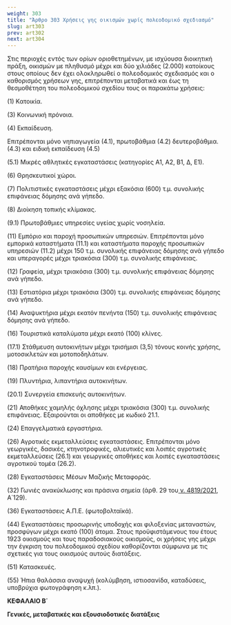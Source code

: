 ```yaml
---
weight: 303
title: "Άρθρο 303 Χρήσεις γης οικισμών χωρίς πολεοδομικό σχεδιασμό"
slug: art303
prev: art302
next: art304
---
```


Στις περιοχές εντός των ορίων οριοθετημένων, με ισχύουσα διοικητική πράξη, οικισμών με πληθυσμό μέχρι και δύο χιλιάδες (2.000) κατοίκους στους οποίους δεν έχει ολοκληρωθεί ο πολεοδομικός σχεδιασμός και ο καθορισμός χρήσεων γης, επιτρέπονται μεταβατικά και έως τη θεσμοθέτηση του πολεοδομικού σχεδίου τους οι παρακάτω χρήσεις:

\(1\) Κατοικία.

\(3\) Κοινωνική πρόνοια.

\(4\) Εκπαίδευση.

Επιτρέπονται μόνο νηπιαγωγεία (4.1), πρωτοβάθμια (4.2) δευτεροβάθμια. (4.3) και ειδική εκπαίδευση (4.5)

(5.1) Μικρές αθλητικές εγκαταστάσεις (κατηγορίες Α1, Α2, Β1, Δ, Ε1).

\(6\) Θρησκευτικοί χώροι.

\(7\) Πολιτιστικές εγκαταστάσεις μέχρι εξακόσια (600) τ.μ. συνολικής επιφάνειας δόμησης ανά γήπεδο.

\(8\) Διοίκηση τοπικής κλίμακας.

(9.1) Πρωτοβάθμιες υπηρεσίες υγείας χωρίς νοσηλεία.

\(11\) Εμπόριο και παροχή προσωπικών υπηρεσιών. Επιτρέπονται μόνο εμπορικά καταστήματα (11.1) και καταστήματα παροχής προσωπικών υπηρεσιών (11.2) μέχρι 150 τ.μ. συνολικής επιφάνειας δόμησης ανά γήπεδο και υπεραγορές μέχρι τριακόσια (300) τ.μ. συνολικής επιφάνειας.

\(12\) Γραφεία, μέχρι τριακόσια (300) τ.μ. συνολικής επιφάνειας δόμησης ανά γήπεδο.

\(13\) Εστιατόρια μέχρι τριακόσια (300) τ.μ. συνολικής επιφάνειας δόμησης ανά γήπεδο.

\(14\) Αναψυκτήρια μέχρι εκατόν πενήντα (150) τ.μ. συνολικής επιφάνειας δόμησης ανά γήπεδο.

\(16\) Τουριστικά καταλύματα μέχρι εκατό (100) κλίνες.

(17.1) Στάθμευση αυτοκινήτων μέχρι τρισήμισι (3,5) τόνους κοινής χρήσης, μοτοσικλετών και μοτοποδηλάτων.

\(18\) Πρατήρια παροχής καυσίμων και ενέργειας.

\(19\) Πλυντήρια, λιπαντήρια αυτοκινήτων.

(20.1) Συνεργεία επισκευής αυτοκινήτων.

\(21\) Αποθήκες χαμηλής όχλησης μέχρι τριακόσια (300) τ.μ. συνολικής επιφάνειας. Εξαιρούνται οι αποθήκες με κωδικό 21.1.

\(24\) Επαγγελματικά εργαστήρια.

\(26\) Αγροτικές εκμεταλλεύσεις εγκαταστάσεις. Επιτρέπονται μόνο γεωργικές, δασικές, κτηνοτροφικές, αλιευτικές και λοιπές αγροτικές εκμεταλλεύσεις (26.1) και γεωργικές αποθήκες και λοιπές εγκαταστάσεις αγροτικού τομέα (26.2).

\(28\) Εγκαταστάσεις Μέσων Μαζικής Μεταφοράς.

\(32\) Γωνιές ανακύκλωσης και πράσινα σημεία (άρθ. 29 του<a href="https://ia37rg02wpsa01.blob.core.windows.net/fek/01/2021/20210100129.pdf" title="Δείτε το Σχετικό"> ν. 4819/2021</a>, Α΄129).

\(36\) Εγκαταστάσεις Α.Π.Ε. (φωτοβολταϊκά).

\(44\) Εγκαταστάσεις προσωρινής υποδοχής και φιλοξενίας μεταναστών, προσφύγων μέχρι εκατό (100) άτομα. Στους προϋφιστάμενους του έτους 1923 οικισμούς και τους παραδοσιακούς οικισμούς, οι χρήσεις γης μέχρι την έγκριση του πολεοδομικού σχεδίου καθορίζονται σύμφωνα με τις σχετικές για τους οικισμούς αυτούς διατάξεις.

\(51\) Κατασκευές.

\(55\) Ήπια θαλάσσια αναψυχή (κολύμβηση, ιστιοσανίδα, καταδύσεις, υποβρύχια φωτογράφηση κ.λπ.).

**ΚΕΦΑΛΑΙΟ Β΄**

**Γενικές, μεταβατικές και εξουσιοδοτικές διατάξεις**


